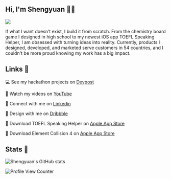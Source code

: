 ## Hi, I'm Shengyuan 👋🏻

<img src="https://i.imgur.com/wM5s3r0.png" />

If what I want doesn’t exist, I build it from scratch. From the chemistry board game I designed in high school to my newest iOS app TOEFL Speaking Helper, I am obsessed with turning ideas into reality. Currently, products I designed, developed, and marketed serve customers in 54 countries, and I couldn't be more proud knowing my work has a big impact.

## Links 🔗
💻 See my hackathon projects on [Devpost](https://devpost.com/shengyuan-lu)

🎥 Watch my videos on [YouTube](https://www.youtube.com/ShengyuanLu)

💼 Connect with me on [Linkedin](http://www.linkedin.com/in/shengyuan-lu)

🎨 Design with me on [Dribbble](https://dribbble.com/shengyuan-lu)

📱 Download TOEFL Speaking Helper on [Apple App Store](https://apps.apple.com/us/app/toefl-speaking-helper/id1547083580)

📱 Download Element Collision 4 on [Apple App Store](https://apps.apple.com/us/app/element-collision-4/id1450568804)

## Stats 💯
![Shengyuan's GitHub stats](https://github-readme-stats.vercel.app/api?username=shengyuan-lu)

![Profile View Counter](https://komarev.com/ghpvc/?username=shengyuan-lu)
